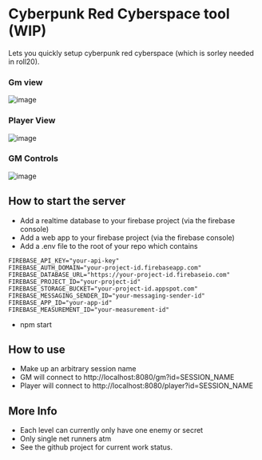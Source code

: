 # Cyberpunk Red Cyberspace tool (WIP)
Lets you quickly setup cyberpunk red cyberspace (which is sorley needed in roll20).
### Gm view
![image](https://github.com/user-attachments/assets/3fdd2f2d-307f-40c5-a232-f23e0ee3ab0c)

### Player View
![image](https://github.com/user-attachments/assets/8255d64b-0a64-48e7-b60e-86e46b866b4c)

### GM Controls
![image](https://github.com/user-attachments/assets/c2b36eb6-27b9-45dc-8867-96ed9406082a)


## How to start the server

- Add a realtime database to your firebase project (via the firebase console)
- Add a web app to your firebase project (via the firebase console)
- Add a .env file to the root of your repo which contains
```
FIREBASE_API_KEY="your-api-key"
FIREBASE_AUTH_DOMAIN="your-project-id.firebaseapp.com"
FIREBASE_DATABASE_URL="https://your-project-id.firebaseio.com"
FIREBASE_PROJECT_ID="your-project-id"
FIREBASE_STORAGE_BUCKET="your-project-id.appspot.com"
FIREBASE_MESSAGING_SENDER_ID="your-messaging-sender-id"
FIREBASE_APP_ID="your-app-id"
FIREBASE_MEASUREMENT_ID="your-measurement-id"
```
- npm start

## How to use
- Make up an arbitrary session name 
- GM will connect to http://localhost:8080/gm?id=SESSION_NAME
- Player will connect to http://localhost:8080/player?id=SESSION_NAME

## More Info
- Each level can currently only have one enemy or secret
- Only single net runners atm
- See the github project for current work status.
